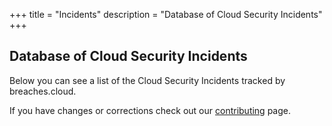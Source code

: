 +++
title = "Incidents"
description = "Database of Cloud Security Incidents"
+++

## Database of Cloud Security Incidents

Below you can see a list of the Cloud Security Incidents tracked by breaches.cloud.

If you have changes or corrections check out our [contributing](FIXME) page.